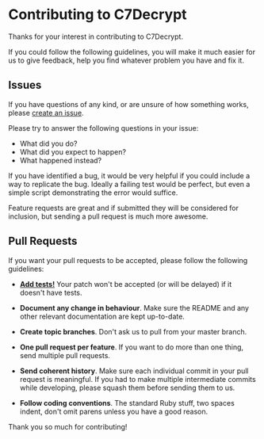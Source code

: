 # Contributing to C7Decrypt 

Thanks for your interest in contributing to C7Decrypt.

If you could follow the following guidelines, you will make it much easier for 
us to give feedback, help you find whatever problem you have and fix it.

## Issues

If you have questions of any kind, or are unsure of how something works, please
[create an issue](https://github.com/claudijd/c7decrypt/issues/new).

Please try to answer the following questions in your issue:

- What did you do?
- What did you expect to happen?
- What happened instead?

If you have identified a bug, it would be very helpful if you could include a 
way to replicate the bug.  Ideally a failing test would be perfect, but even a 
simple script demonstrating the error would suffice.

Feature requests are great and if submitted they will be considered for 
inclusion, but sending a pull request is much more awesome.

## Pull Requests

If you want your pull requests to be accepted, please follow the following guidelines:

- [**Add tests!**](http://rspec.info/) Your patch won't be accepted (or will be delayed) if it doesn't have tests.

- **Document any change in behaviour**. Make sure the README and any other
  relevant documentation are kept up-to-date.

- **Create topic branches**. Don't ask us to pull from your master branch.

- **One pull request per feature**. If you want to do more than one thing, send
  multiple pull requests.

- **Send coherent history**. Make sure each individual commit in your pull
  request is meaningful. If you had to make multiple intermediate commits while
  developing, please squash them before sending them to us.

- **Follow coding conventions**. The standard Ruby stuff, two spaces indent,
  don't omit parens unless you have a good reason.

Thank you so much for contributing!
